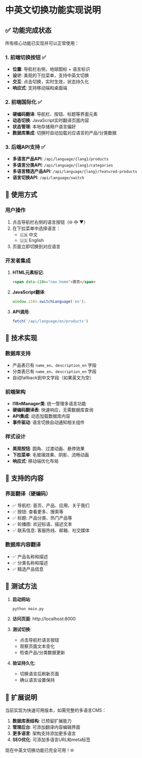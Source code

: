 # 中英文切换功能实现说明

## ✅ 功能完成状态

所有核心功能已实现并可以正常使用：

### 1. 前端切换按钮 ✅
- **位置**: 导航栏右侧，地球图标 + 语言标识
- **设计**: 美观的下拉菜单，支持中英文切换
- **交互**: 点击切换，实时生效，状态持久化
- **响应式**: 支持移动端和桌面端

### 2. 前端国际化 ✅
- **硬编码翻译**: 导航栏、按钮、标题等界面元素
- **动态切换**: JavaScript实时翻译页面内容
- **状态管理**: 本地存储用户语言偏好
- **数据库集成**: 切换时自动加载对应语言的产品/分类数据

### 3. 后端API支持 ✅
- **多语言产品API**: `/api/language/{lang}/products`
- **多语言分类API**: `/api/language/{lang}/categories`  
- **多语言精选产品API**: `/api/language/{lang}/featured-products`
- **语言切换API**: `/api/language/switch`

## 🎯 使用方式

### 用户操作
1. 点击导航栏右侧的语言按钮（🌐 中 ▼）
2. 在下拉菜单中选择语言：
   - 🇨🇳 中文
   - 🇺🇸 English
3. 页面立即切换到对应语言

### 开发者集成
1. **HTML元素标记**:
   ```html
   <span data-i18n="nav.home">首页</span>
   ```

2. **JavaScript翻译**:
   ```javascript
   window.i18n.switchLanguage('en');
   ```

3. **API调用**:
   ```javascript
   fetch('/api/language/en/products')
   ```

## 🔧 技术实现

### 数据库支持
- 产品表已有 `name_en`、`description_en` 字段
- 分类表已有 `name_en`、`description_en` 字段
- 自动fallback到中文字段（如果英文为空）

### 前端架构
- **I18nManager类**: 统一管理多语言功能
- **硬编码翻译表**: 快速响应，无需数据库查询
- **API集成**: 动态加载数据库内容
- **事件驱动**: 语言切换自动通知相关组件

### 样式设计
- **美观按钮**: 圆角、过渡动画、悬停效果
- **下拉菜单**: 毛玻璃效果、阴影、流畅动画
- **响应式**: 移动端优化布局

## 📱 支持的内容

### 界面翻译（硬编码）
- ✅ 导航栏: 首页、产品、应用、关于我们
- ✅ 按钮: 查看更多、搜索等
- ✅ 标题: 产品分类、热门产品等
- ✅ 轮播图: 欢迎标语、描述文本
- ✅ 联系信息: 客服热线、邮箱、社交媒体

### 数据库内容翻译
- ✅ 产品名称和描述
- ✅ 分类名称和描述  
- ✅ 精选产品信息

## 🎉 测试方法

1. **启动网站**:
   ```bash
   python main.py
   ```

2. **访问页面**: http://localhost:8000

3. **测试切换**:
   - 点击导航栏语言按钮
   - 观察页面文本变化
   - 检查产品/分类数据更新

4. **验证持久化**:
   - 切换语言后刷新页面
   - 确认语言设置保持

## 🔮 扩展说明

当前实现为快速可用版本，如需完整的多语言CMS：

1. **数据库表结构**: 已预留扩展能力
2. **管理后台**: 可添加翻译内容编辑界面
3. **更多语言**: 架构支持添加更多语言
4. **SEO优化**: 可添加多语言URL和meta标签

现在中英文切换功能已完全可用！🌐
